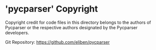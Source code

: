 # 'pycparser' Copyright

Copyright credit for code files in this directory belongs to the authors of Pycparser or the respective authors designated by the Pycparser developers.

Git Repository: https://github.com/eliben/pycparser

